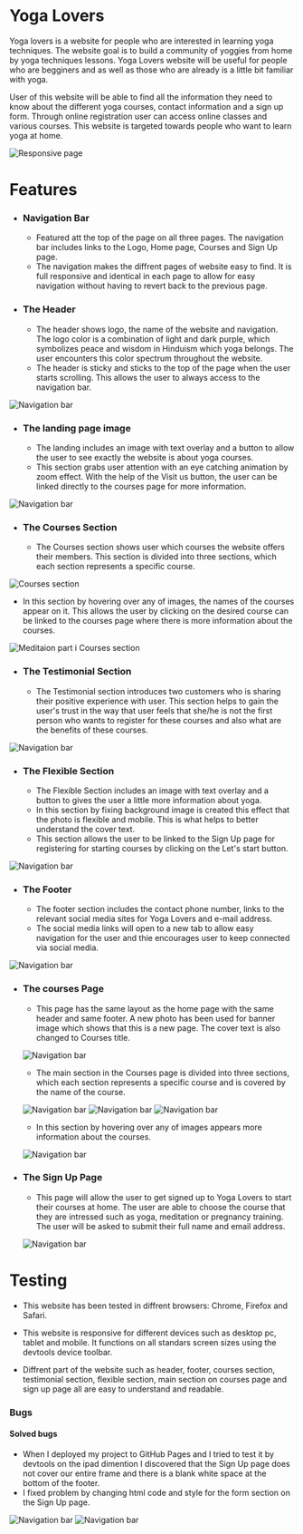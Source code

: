 # Yoga Lovers

Yoga lovers is a website for people who are interested in learning yoga techniques. The website goal is to build a community of yoggies from home by yoga techniques lessons. Yoga Lovers website will be useful for people who are begginers and as well as those who are already is a little bit familiar with yoga. 

User of this website will be able to find all the information they need to know about the different yoga courses, contact information and a sign up form. Through online registration user can access online classes and various courses. This website is targeted towards people who want to learn yoga at home.

![Responsive page](/assets/images/readme/responsive.jpg)

# Features

- ### Navigation Bar
  - Featured att the top of the page on all three pages. The navigation bar includes links to the Logo, Home page, Courses and Sign Up page.
  - The navigation makes the diffrent pages of website easy to find. It is full responsive and identical in each page to allow for easy navigation without having to revert back to the previous page.

- ### The Header
  - The header shows logo, the name of the website and navigation. The logo color is a combination of light and dark purple, which symbolizes peace and wisdom in Hinduism which yoga belongs. The user encounters this color spectrum throughout the website.
  - The header is sticky and sticks to the top of the page when the user starts scrolling. This allows the user to always access to the navigation bar.

![Navigation bar](/assets/images/readme/nav.jpg)

- ### The landing page image
  - The landing includes an image with text overlay and a button to allow the user to see exactly the website is about yoga courses.
  - This section grabs user attention with an eye catching animation by zoom effect. With the help of the Visit us button, the user can be linked directly to the courses page for more information. 

![Navigation bar](/assets/images/readme/banner.jpg)

- ### The Courses Section
  - The Courses section shows user which courses the website offers their members. This section is divided into three sections, which each section represents a specific course.

![Courses section](/assets/images/readme/courses-section.jpg)

  - In this section by hovering over any of images, the names of the courses appear on it. This allows the user by clicking on the desired course can be linked to the courses page where there is more information about the courses.

![Meditaion part i Courses section](/assets/images/readme/courses-section-meditation.jpg)

- ### The Testimonial Section
  - The Testimonial section introduces two customers who is sharing their positive experience with user. This section helps to gain the user's trust in the way that user feels that she/he is not the first person who wants to register for these courses and also what are the benefits of these courses.

![Navigation bar](/assets/images/readme/testimonial.jpg)

- ### The Flexible Section
  - The Flexible Section includes an image with text overlay and a button to gives the user a little more information about yoga.
  - In this section by fixing background image is created this effect that the photo is flexible and mobile. This is what helps to better understand the cover text.
  - This section allows the user to be linked to the Sign Up page for registering for starting courses by clicking on the Let's start button.
  
![Navigation bar](/assets/images/readme/flexible.jpg)

- ### The Footer
  - The footer section includes the contact phone number, links to the relevant social media sites for Yoga Lovers and e-mail address. 
  - The social media links will open to a new tab to allow easy navigation for the user and thie encourages user to keep connected via social media.

![Navigation bar](/assets/images/readme/footer.jpg)

- ### The courses Page
  - This page has the same layout as the home page with the same header and same footer. A new photo has been used for banner image which shows that this is a new page. The cover text is also changed to Courses title.

  ![Navigation bar](/assets/images/readme/banner-courses-page.jpg)

  - The main section in the Courses page is divided into three sections, which each section represents a specific course and is covered by the name of the course.

  ![Navigation bar](/assets/images/readme/main-section-begginers.jpg)
  ![Navigation bar](/assets/images/readme/main-section-meditation.jpg)
  ![Navigation bar](/assets/images/readme/main-section-pregnancy.jpg)

  - In this section by hovering over any of images appears more information about the courses.

  ![Navigation bar](/assets/images/readme/main-section-hover.jpg)

- ### The Sign Up Page
  - This page will allow the user to get signed up to Yoga Lovers to start their courses at home. The user are able to choose the course that they are intressed such as yoga, meditation or pregnancy training. The user will be asked to submit their full name and email address.

  ![Navigation bar](/assets/images/readme/signup.jpg)

# Testing

- This website has been tested in diffrent browsers: Chrome, Firefox and Safari.

- This website is responsive for different devices such as desktop pc, tablet and mobile. It functions on all standars screen sizes using the devtools device toolbar.

- Diffrent part of the website such as header, footer, courses section, testimonial section, flexible section, main section on courses page and sign up page all are easy to understand and readable.

### Bugs
#### Solved bugs
- When I deployed my project to GitHub Pages and I tried to test it by devtools on the ipad dimention I discovered that the Sign Up page does not cover our entire frame and there is a blank white space at the bottom of the footer.
- I fixed problem by changing html code and style for the form section on the Sign Up page.

![Navigation bar](/assets/images/readme/bug-html.jpg)
![Navigation bar](/assets/images/readme/bug-css.jpg)

